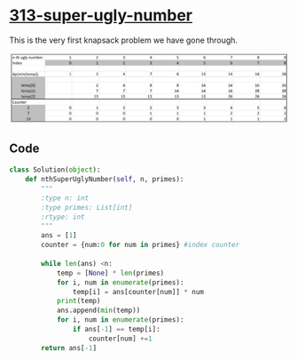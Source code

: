 # [313-super-ugly-number](https://leetcode.com/problems/super-ugly-number/)

This is the very first knapsack problem we have gone through. 

![Image](https://github.com/trang-nguyenn/Algorithms/blob/master/DP/KnapsackDP/images/313-superUgly.jpg)


## Code

```python
class Solution(object):
    def nthSuperUglyNumber(self, n, primes):
        """
        :type n: int
        :type primes: List[int]
        :rtype: int
        """
        ans = [1]
        counter = {num:0 for num in primes} #index counter
        
        while len(ans) <n:
            temp = [None] * len(primes)
            for i, num in enumerate(primes):
                temp[i] = ans[counter[num]] * num
            print(temp)
            ans.append(min(temp))
            for i, num in enumerate(primes):
                if ans[-1] == temp[i]:
                    counter[num] +=1
        return ans[-1]
```
